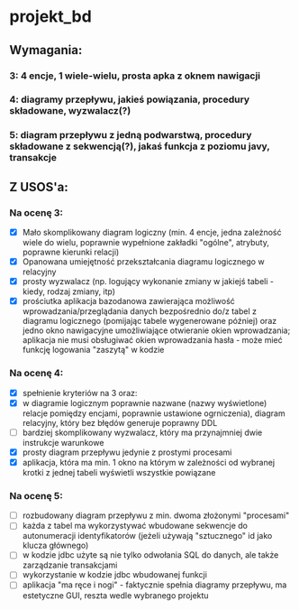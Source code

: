 # projekt_bd
## Wymagania:
### 3: 4 encje, 1 wiele-wielu, prosta apka z oknem nawigacji
### 4: diagramy przepływu, jakieś powiązania, procedury składowane, wyzwalacz(?)
### 5: diagram przepływu z jedną podwarstwą, procedury składowane z sekwencją(?), jakaś funkcja z poziomu javy, transakcje


## Z USOS'a:
### Na ocenę 3:
- [x] Mało skomplikowany diagram logiczny (min. 4 encje, jedna zależność wiele do wielu, poprawnie wypełnione zakładki "ogólne", atrybuty, poprawne kierunki relacji)
- [x] Opanowana umiejętność przekształcania diagramu logicznego w relacyjny
- [x] prosty wyzwalacz (np. logujący wykonanie zmiany w jakiejś tabeli - kiedy, rodzaj zmiany, itp)
- [x] prościutka aplikacja bazodanowa zawierająca możliwość wprowadzania/przeglądania danych bezpośrednio do/z tabel z diagramu logicznego (pomijając tabele wygenerowane później) oraz jedno okno nawigacyjne umożliwiające otwieranie okien wprowadzania; aplikacja nie musi obsługiwać okien wprowadzania hasła - może mieć funkcję logowania "zaszytą" w kodzie
### Na ocenę 4:
- [x] spełnienie kryteriów na 3 oraz:
- [x] w diagramie logicznym poprawnie nazwane (nazwy wyświetlone) relacje pomiędzy encjami, poprawnie ustawione ogrniczenia), diagram relacyjny, który bez błędów generuje poprawny DDL
- [ ] bardziej skomplikowany wyzwalacz, który ma przynajmniej dwie instrukcje warunkowe
- [x] prosty diagram przepływu jedynie z prostymi procesami
- [x] aplikacja, która ma min. 1 okno na którym w zależności od wybranej krotki z jednej tabeli wyświetli wszystkie powiązane
### Na ocenę 5:
- [ ] rozbudowany diagram przepływu z min. dwoma złożonymi "procesami"
- [ ] każda z tabel ma wykorzystywać wbudowane sekwencje do autonumeracji identyfikatorów (jeżeli używają "sztucznego" id jako klucza głównego)
- [ ] w kodzie jdbc użyte są nie tylko odwołania SQL do danych, ale także zarządzanie transakcjami
- [ ] wykorzystanie w kodzie jdbc wbudowanej funkcji
- [ ] aplikacja "ma ręce i nogi" - faktycznie spełnia diagramy przepływu, ma estetyczne GUI, reszta wedle wybranego projektu
